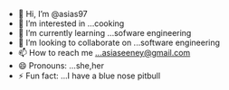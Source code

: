 - 👋 Hi, I’m @asias97
- 👀 I’m interested in ...cooking
- 🌱 I’m currently learning ...sofware engineering
- 💞️ I’m looking to collaborate on ...software engineering
- 📫 How to reach me ...asiaseeney@gmail.com
- 😄 Pronouns: ...she,her
- ⚡ Fun fact: ...I have a blue nose pitbull

<!---
asias97/asias97 is a ✨ special ✨ repository because its `README.md` (this file) appears on your GitHub profile.
You can click the Preview link to take a look at your changes.
--->
